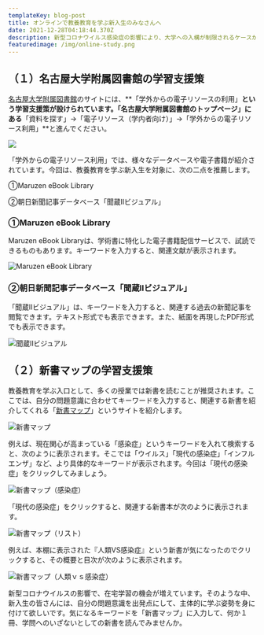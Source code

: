 ```yaml
---
templateKey: blog-post
title: オンラインで教養教育を学ぶ新入生のみなさんへ
date: 2021-12-28T04:18:44.370Z
description: 新型コロナウイルス感染症の影響により、大学への入構が制限されるケースが想定されます。そのような中、新入生を対象に、自宅からアクセス可能な、教養教育を学ぶために有益なサイトを紹介します。
featuredimage: /img/online-study.png
---
```

## （１）名古屋大学附属図書館の学習支援策

[名古屋大学附属図書館](https://www.nul.nagoya-u.ac.jp/)のサイトには、**「学外からの電子リソースの利用」**という学習支援策が設けられています。「名古屋大学附属図書館のトップページ」にある**「資料を探す」→「電子リソース（学内者向け）」→「学外からの電子リソース利用」**と進んでください。

![](/img/nu_library.png)

「学外からの電子リソース利用」では、様々なデータベースや電子書籍が紹介されています。今回は、教養教育を学ぶ新入生を対象に、次の二点を推薦します。

①Maruzen eBook Library

②朝日新聞記事データベース「聞蔵Ⅱビジュアル」

### ①Maruzen eBook Library

Maruzen eBook Libraryは、学術書に特化した電子書籍配信サービスで、試読できるものもあります。キーワードを入力すると、関連文献が表示されます。

![Maruzen eBook Library](/img/maruzen.png "Maruzen eBook Library")

### ②朝日新聞記事データベース「聞蔵Ⅱビジュアル」

「聞蔵Ⅱビジュアル」は、キーワードを入力すると、関連する過去の新聞記事を閲覧できます。テキスト形式でも表示できます。また、紙面を再現したPDF形式でも表示できます。

![聞蔵Ⅱビジュアル](/img/asahi.png "聞蔵Ⅱビジュアル")

## （２）新書マップの学習支援策

教養教育を学ぶ入口として、多くの授業では新書を読むことが推奨されます。ここでは、自分の問題意識に合わせてキーワードを入力すると、関連する新書を紹介してくれる「[新書マップ](https://shinshomap.info/)」というサイトを紹介します。

![新書マップ](/img/shinsho.png "新書マップ")

例えば、現在関心が高まっている「感染症」というキーワードを入れて検索すると、次のように表示されます。そこでは「ウイルス」「現代の感染症」「インフルエンザ」など、より具体的なキーワードが表示されます。今回は「現代の感染症」をクリックしてみましょう。

![新書マップ（感染症）](/img/shinsho_2.png "新書マップ（感染症）")

「現代の感染症」をクリックすると、関連する新書本が次のように表示されます。

![新書マップ（リスト）](/img/shinsho_3.png "新書マップ（リスト）")

例えば、本棚に表示された『人類VS感染症』という新書が気になったのでクリックすると、その概要と目次が次のように表示されます。

![新書マップ（人類ｖｓ感染症）](/img/shinsho_4.png "新書マップ（人類ｖｓ感染症）")

新型コロナウイルスの影響で、在宅学習の機会が増えています。そのような中、新入生の皆さんには、自分の問題意識を出発点にして、主体的に学ぶ姿勢を身に付けて欲しいです。気になるキーワードを「新書マップ」に入力して、何か１冊、学問へのいざないとしての新書を読んでみませんか。